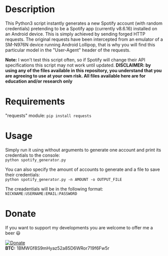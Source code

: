 # Description
This Python3 script instantly generates a new Spotify account (with random credentials) pretending to be a Spotify app (currently v8.6.16) installed on an Android device. This is simply achieved by sending forged HTTP requests. The original requests have been intercepted from an emulator of a SM-N976N device running Android Lollipop, that is why you will find this particular model in the "User-Agent" header of the requests.

**Note:** I won't test this script often, so if Spotify will change their API specifications this script may not work until updated.
**DISCLAIMER: by using any of the files available in this repository, you understand that you are agreeing to use at your own risk. All files available here are for education and/or research only**

# Requirements
"requests" module: `pip install requests`

# Usage
Simply run it using without arguments to generate one account and print its credentials to the console:<br>
`python spotify_generator.py`

You can also specify the amount of accounts to generate and a file to save  their credentials:<br>
`python spotify_generator.py -n AMOUNT -o OUTPUT_FILE`

The creadentials will be in the following format:<br>
`NICKNAME:USERNAME:EMAIL:PASSWORD`

# Donate
If you want to support my developments you are welcome to offer me a beer :smiley:

[![Donate](https://img.shields.io/badge/Donate-PayPal-green.svg)](https://www.paypal.com/donate?business=P9UVNFTYEGTUE&currency_code=EUR)<br>
**BTC:** 1BMWGf8S9mHyaz52a85D6WRor719f6Fw5r
